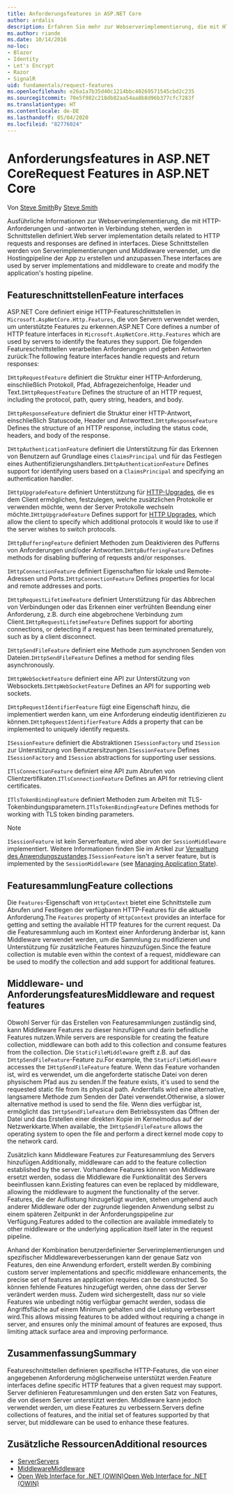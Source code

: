 ```yaml
---
title: Anforderungsfeatures in ASP.NET Core
author: ardalis
description: Erfahren Sie mehr zur Webserverimplementierung, die mit HTTP-Anforderungen und -antworten in Verbindung stehen, die in Schnittstellen definiert werden.
ms.author: riande
ms.date: 10/14/2016
no-loc:
- Blazor
- Identity
- Let's Encrypt
- Razor
- SignalR
uid: fundamentals/request-features
ms.openlocfilehash: e26a1a7b35d40c1214bbc40269571545cbd2c235
ms.sourcegitcommit: 70e5f982c218db82aa54aa8b8d96b377cfc7283f
ms.translationtype: HT
ms.contentlocale: de-DE
ms.lasthandoff: 05/04/2020
ms.locfileid: "82776024"
---
```

# <a name="request-features-in-aspnet-core"></a><span data-ttu-id="f8a21-103">Anforderungsfeatures in ASP.NET Core</span><span class="sxs-lookup"><span data-stu-id="f8a21-103">Request Features in ASP.NET Core</span></span>

<span data-ttu-id="f8a21-104">Von [Steve Smith](https://ardalis.com/)</span><span class="sxs-lookup"><span data-stu-id="f8a21-104">By [Steve Smith](https://ardalis.com/)</span></span>

<span data-ttu-id="f8a21-105">Ausführliche Informationen zur Webserverimplementierung, die mit HTTP-Anforderungen und -antworten in Verbindung stehen, werden in Schnittstellen definiert.</span><span class="sxs-lookup"><span data-stu-id="f8a21-105">Web server implementation details related to HTTP requests and responses are defined in interfaces.</span></span> <span data-ttu-id="f8a21-106">Diese Schnittstellen werden von Serverimplementierungen und Middleware verwendet, um die Hostingpipeline der App zu erstellen und anzupassen.</span><span class="sxs-lookup"><span data-stu-id="f8a21-106">These interfaces are used by server implementations and middleware to create and modify the application's hosting pipeline.</span></span>

## <a name="feature-interfaces"></a><span data-ttu-id="f8a21-107">Featureschnittstellen</span><span class="sxs-lookup"><span data-stu-id="f8a21-107">Feature interfaces</span></span>

<span data-ttu-id="f8a21-108">ASP.NET Core definiert einige HTTP-Featureschnittstellen in `Microsoft.AspNetCore.Http.Features`, die von Servern verwendet werden, um unterstützte Features zu erkennen.</span><span class="sxs-lookup"><span data-stu-id="f8a21-108">ASP.NET Core defines a number of HTTP feature interfaces in `Microsoft.AspNetCore.Http.Features` which are used by servers to identify the features they support.</span></span> <span data-ttu-id="f8a21-109">Die folgenden Featureschnittstellen verarbeiten Anforderungen und geben Antworten zurück:</span><span class="sxs-lookup"><span data-stu-id="f8a21-109">The following feature interfaces handle requests and return responses:</span></span>

<span data-ttu-id="f8a21-110">`IHttpRequestFeature` definiert die Struktur einer HTTP-Anforderung, einschließlich Protokoll, Pfad, Abfragezeichenfolge, Header und Text.</span><span class="sxs-lookup"><span data-stu-id="f8a21-110">`IHttpRequestFeature` Defines the structure of an HTTP request, including the protocol, path, query string, headers, and body.</span></span>

<span data-ttu-id="f8a21-111">`IHttpResponseFeature` definiert die Struktur einer HTTP-Antwort, einschließlich Statuscode, Header und Antworttext.</span><span class="sxs-lookup"><span data-stu-id="f8a21-111">`IHttpResponseFeature` Defines the structure of an HTTP response, including the status code, headers, and body of the response.</span></span>

<span data-ttu-id="f8a21-112">`IHttpAuthenticationFeature` definiert die Unterstützung für das Erkennen von Benutzern auf Grundlage eines `ClaimsPrincipal` und für das Festlegen eines Authentifizierungshandlers.</span><span class="sxs-lookup"><span data-stu-id="f8a21-112">`IHttpAuthenticationFeature` Defines support for identifying users based on a `ClaimsPrincipal` and specifying an authentication handler.</span></span>

<span data-ttu-id="f8a21-113">`IHttpUpgradeFeature` definiert Unterstützung für [HTTP-Upgrades](https://tools.ietf.org/html/rfc2616.html#section-14.42), die es dem Client ermöglichen, festzulegen, welche zusätzlichen Protokolle er verwenden möchte, wenn der Server Protokolle wechseln möchte.</span><span class="sxs-lookup"><span data-stu-id="f8a21-113">`IHttpUpgradeFeature` Defines support for [HTTP Upgrades](https://tools.ietf.org/html/rfc2616.html#section-14.42), which allow the client to specify which additional protocols it would like to use if the server wishes to switch protocols.</span></span>

<span data-ttu-id="f8a21-114">`IHttpBufferingFeature` definiert Methoden zum Deaktivieren des Pufferns von Anforderungen und/oder Antworten.</span><span class="sxs-lookup"><span data-stu-id="f8a21-114">`IHttpBufferingFeature` Defines methods for disabling buffering of requests and/or responses.</span></span>

<span data-ttu-id="f8a21-115">`IHttpConnectionFeature` definiert Eigenschaften für lokale und Remote-Adressen und Ports.</span><span class="sxs-lookup"><span data-stu-id="f8a21-115">`IHttpConnectionFeature` Defines properties for local and remote addresses and ports.</span></span>

<span data-ttu-id="f8a21-116">`IHttpRequestLifetimeFeature` definiert Unterstützung für das Abbrechen von Verbindungen oder das Erkennen einer verfrühten Beendung einer Anforderung, z.B. durch eine abgebrochene Verbindung zum Client.</span><span class="sxs-lookup"><span data-stu-id="f8a21-116">`IHttpRequestLifetimeFeature` Defines support for aborting connections, or detecting if a request has been terminated prematurely, such as by a client disconnect.</span></span>

<span data-ttu-id="f8a21-117">`IHttpSendFileFeature` definiert eine Methode zum asynchronen Senden von Dateien.</span><span class="sxs-lookup"><span data-stu-id="f8a21-117">`IHttpSendFileFeature` Defines a method for sending files asynchronously.</span></span>

<span data-ttu-id="f8a21-118">`IHttpWebSocketFeature` definiert eine API zur Unterstützung von Websockets.</span><span class="sxs-lookup"><span data-stu-id="f8a21-118">`IHttpWebSocketFeature` Defines an API for supporting web sockets.</span></span>

<span data-ttu-id="f8a21-119">`IHttpRequestIdentifierFeature` fügt eine Eigenschaft hinzu, die implementiert werden kann, um eine Anforderung eindeutig identifizieren zu können.</span><span class="sxs-lookup"><span data-stu-id="f8a21-119">`IHttpRequestIdentifierFeature` Adds a property that can be implemented to uniquely identify requests.</span></span>

<span data-ttu-id="f8a21-120">`ISessionFeature` definiert die Abstraktionen `ISessionFactory` und `ISession` zur Unterstützung von Benutzersitzungen.</span><span class="sxs-lookup"><span data-stu-id="f8a21-120">`ISessionFeature` Defines `ISessionFactory` and `ISession` abstractions for supporting user sessions.</span></span>

<span data-ttu-id="f8a21-121">`ITlsConnectionFeature` definiert eine API zum Abrufen von Clientzertifikaten.</span><span class="sxs-lookup"><span data-stu-id="f8a21-121">`ITlsConnectionFeature` Defines an API for retrieving client certificates.</span></span>

<span data-ttu-id="f8a21-122">`ITlsTokenBindingFeature` definiert Methoden zum Arbeiten mit TLS-Tokenbindungsparametern.</span><span class="sxs-lookup"><span data-stu-id="f8a21-122">`ITlsTokenBindingFeature` Defines methods for working with TLS token binding parameters.</span></span>

> [!NOTE]
> <span data-ttu-id="f8a21-123">`ISessionFeature` ist kein Serverfeature, wird aber von der `SessionMiddleware` implementiert. Weitere Informationen finden Sie im Artikel zur [Verwaltung des Anwendungszustandes](app-state.md).</span><span class="sxs-lookup"><span data-stu-id="f8a21-123">`ISessionFeature` isn't a server feature, but is implemented by the `SessionMiddleware` (see [Managing Application State](app-state.md)).</span></span>

## <a name="feature-collections"></a><span data-ttu-id="f8a21-124">Featuresammlung</span><span class="sxs-lookup"><span data-stu-id="f8a21-124">Feature collections</span></span>

<span data-ttu-id="f8a21-125">Die `Features`-Eigenschaft von `HttpContext` bietet eine Schnittstelle zum Abrufen und Festlegen der verfügbaren HTTP-Features für die aktuelle Anforderung.</span><span class="sxs-lookup"><span data-stu-id="f8a21-125">The `Features` property of `HttpContext` provides an interface for getting and setting the available HTTP features for the current request.</span></span> <span data-ttu-id="f8a21-126">Da die Featuresammlung auch im Kontext einer Anforderung änderbar ist, kann Middleware verwendet werden, um die Sammlung zu modifizieren und Unterstützung für zusätzliche Features hinzuzufügen.</span><span class="sxs-lookup"><span data-stu-id="f8a21-126">Since the feature collection is mutable even within the context of a request, middleware can be used to modify the collection and add support for additional features.</span></span>

## <a name="middleware-and-request-features"></a><span data-ttu-id="f8a21-127">Middleware- und Anforderungsfeatures</span><span class="sxs-lookup"><span data-stu-id="f8a21-127">Middleware and request features</span></span>

<span data-ttu-id="f8a21-128">Obwohl Server für das Erstellen von Featuresammlungen zuständig sind, kann Middleware Features zu dieser hinzufügen und darin befindliche Features nutzen.</span><span class="sxs-lookup"><span data-stu-id="f8a21-128">While servers are responsible for creating the feature collection, middleware can both add to this collection and consume features from the collection.</span></span> <span data-ttu-id="f8a21-129">Die `StaticFileMiddleware` greift z.B. auf das `IHttpSendFileFeature`-Feature zu.</span><span class="sxs-lookup"><span data-stu-id="f8a21-129">For example, the `StaticFileMiddleware` accesses the `IHttpSendFileFeature` feature.</span></span> <span data-ttu-id="f8a21-130">Wenn das Feature vorhanden ist, wird es verwendet, um die angeforderte statische Datei von deren physischem Pfad aus zu senden.</span><span class="sxs-lookup"><span data-stu-id="f8a21-130">If the feature exists, it's used to send the requested static file from its physical path.</span></span> <span data-ttu-id="f8a21-131">Andernfalls wird eine alternative, langsamere Methode zum Senden der Datei verwendet.</span><span class="sxs-lookup"><span data-stu-id="f8a21-131">Otherwise, a slower alternative method is used to send the file.</span></span> <span data-ttu-id="f8a21-132">Wenn dies verfügbar ist, ermöglicht das `IHttpSendFileFeature` dem Betriebssystem das Öffnen der Datei und das Erstellen einer direkten Kopie im Kernelmodus auf der Netzwerkkarte.</span><span class="sxs-lookup"><span data-stu-id="f8a21-132">When available, the `IHttpSendFileFeature` allows the operating system to open the file and perform a direct kernel mode copy to the network card.</span></span>

<span data-ttu-id="f8a21-133">Zusätzlich kann Middleware Features zur Featuresammlung des Servers hinzufügen.</span><span class="sxs-lookup"><span data-stu-id="f8a21-133">Additionally, middleware can add to the feature collection established by the server.</span></span> <span data-ttu-id="f8a21-134">Vorhandene Features können von Middleware ersetzt werden, sodass die Middleware die Funktionalität des Servers beeinflussen kann.</span><span class="sxs-lookup"><span data-stu-id="f8a21-134">Existing features can even be replaced by middleware, allowing the middleware to augment the functionality of the server.</span></span> <span data-ttu-id="f8a21-135">Features, die der Auflistung hinzugefügt wurden, stehen umgehend auch anderer Middleware oder der zugrunde liegenden Anwendung selbst zu einem späteren Zeitpunkt in der Anforderungspipeline zur Verfügung.</span><span class="sxs-lookup"><span data-stu-id="f8a21-135">Features added to the collection are available immediately to other middleware or the underlying application itself later in the request pipeline.</span></span>

<span data-ttu-id="f8a21-136">Anhand der Kombination benutzerdefinierter Serverimplementierungen und spezifischer Middlewareverbesserungen kann der genaue Satz von Features, den eine Anwendung erfordert, erstellt werden.</span><span class="sxs-lookup"><span data-stu-id="f8a21-136">By combining custom server implementations and specific middleware enhancements, the precise set of features an application requires can be constructed.</span></span> <span data-ttu-id="f8a21-137">So können fehlende Features hinzugefügt werden, ohne dass der Server verändert werden muss. Zudem wird sichergestellt, dass nur so viele Features wie unbedingt nötig verfügbar gemacht werden, sodass die Angriffsfläche auf einem Minimum gehalten und die Leistung verbessert wird.</span><span class="sxs-lookup"><span data-stu-id="f8a21-137">This allows missing features to be added without requiring a change in server, and ensures only the minimal amount of features are exposed, thus limiting attack surface area and improving performance.</span></span>

## <a name="summary"></a><span data-ttu-id="f8a21-138">Zusammenfassung</span><span class="sxs-lookup"><span data-stu-id="f8a21-138">Summary</span></span>

<span data-ttu-id="f8a21-139">Featureschnittstellen definieren spezifische HTTP-Features, die von einer angegebenen Anforderung möglicherweise unterstützt werden.</span><span class="sxs-lookup"><span data-stu-id="f8a21-139">Feature interfaces define specific HTTP features that a given request may support.</span></span> <span data-ttu-id="f8a21-140">Server definieren Featuresammlungen und den ersten Satz von Features, die von diesem Server unterstützt werden. Middleware kann jedoch verwendet werden, um diese Features zu verbessern.</span><span class="sxs-lookup"><span data-stu-id="f8a21-140">Servers define collections of features, and the initial set of features supported by that server, but middleware can be used to enhance these features.</span></span>

## <a name="additional-resources"></a><span data-ttu-id="f8a21-141">Zusätzliche Ressourcen</span><span class="sxs-lookup"><span data-stu-id="f8a21-141">Additional resources</span></span>

* [<span data-ttu-id="f8a21-142">Server</span><span class="sxs-lookup"><span data-stu-id="f8a21-142">Servers</span></span>](xref:fundamentals/servers/index)
* [<span data-ttu-id="f8a21-143">Middleware</span><span class="sxs-lookup"><span data-stu-id="f8a21-143">Middleware</span></span>](xref:fundamentals/middleware/index)
* [<span data-ttu-id="f8a21-144">Open Web Interface for .NET (OWIN)</span><span class="sxs-lookup"><span data-stu-id="f8a21-144">Open Web Interface for .NET (OWIN)</span></span>](xref:fundamentals/owin)
